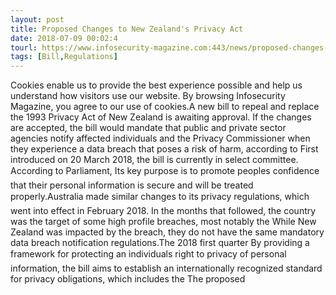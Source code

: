 ```yaml
---
layout: post
title: Proposed Changes to New Zealand's Privacy Act
date: 2018-07-09 00:02:4
tourl: https://www.infosecurity-magazine.com:443/news/proposed-changes-to-new-zealand/
tags: [Bill,Regulations]
---
```

Cookies enable us to provide the best experience possible and help us understand how visitors use our website. By browsing Infosecurity Magazine, you agree to our use of cookies.A new bill to repeal and replace the 1993 Privacy Act of New Zealand is awaiting approval. If the changes are accepted, the bill would mandate that public and private sector agencies notify affected individuals and the Privacy Commissioner when they experience a data breach that poses a risk of harm, according to First introduced on 20 March 2018, the bill is currently in select committee. According to Parliament, Its key purpose is to promote peoples confidence that their personal information is secure and will be treated properly.Australia made similar changes to its privacy regulations, which went into effect in February 2018. In the months that followed, the country was the target of some high profile breaches, most notably the While New Zealand was impacted by the breach, they do not have the same mandatory data breach notification regulations.The 2018 first quarter By providing a framework for protecting an individuals right to privacy of personal information, the bill aims to establish an internationally recognized standard for privacy obligations, which includes the The proposed 